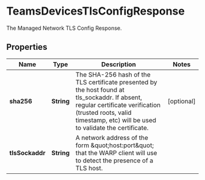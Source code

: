 

# TeamsDevicesTlsConfigResponse

The Managed Network TLS Config Response.

## Properties

| Name | Type | Description | Notes |
|------------ | ------------- | ------------- | -------------|
|**sha256** | **String** | The SHA-256 hash of the TLS certificate presented by the host found at tls_sockaddr. If absent, regular certificate verification (trusted roots, valid timestamp, etc) will be used to validate the certificate. |  [optional] |
|**tlsSockaddr** | **String** | A network address of the form \&quot;host:port\&quot; that the WARP client will use to detect the presence of a TLS host. |  |



